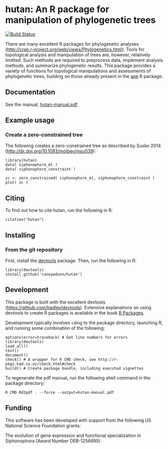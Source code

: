 # hutan: An R package for manipulation of phylogenetic trees

[![Build Status](https://travis-ci.org/caseywdunn/hutan.svg?branch=master)](https://travis-ci.org/caseywdunn/hutan)


There are many excellent R packages for phylogenetic analyses
(http://cran.r-project.org/web/views/Phylogenetics.html). Tools for
topological analysis and manipulation of trees are, however,
relatively limitted. Such methods are required to preprocess data,
implement analysis methods, and summarize phylogenetic results.
This package provides a variety of functions for topological
manipulations and assessments of phylogenetic trees, building on
those already present in the
[ape](https://CRAN.R-project.org/package=ape) R
package.


## Documentation

See the manual,
[hutan-manual.pdf](https://github.com/caseywdunn/hutan/raw/master/hutan-manual.pdf)

## Example usage

### Create a zero-constrained tree

The following creates a zero-constrained tree as described by Susko 2014
(http://dx.doi.org/10.1093/molbev/msu039):

	library(hutan)
	data( siphonophore_ml )
	data( siphonophore_constraint )

	zc <- zero_constrained( siphonophore_ml, siphonophore_constraint )
	plot( zc )

## Citing

To find out how to cite hutan, run the following in R:

    citation("hutan")

## Installing

### From the git repository

First, install the [devtools](https://github.com/hadley/devtools) package. Then, run the following in R:

    library(devtools)
    install_github('caseywdunn/hutan')

## Development

This package is built with the excellent devtools
(https://github.com/hadley/devtools). Extensive explanations on using devtools
to create R packages is available in the book
[R Packages](http://r-pkgs.had.co.nz/).

Development typically involves `cd`ing to the package directory, launching R,
and running some combination of the following:

	options(error=traceback) # Get line numbers for errors
    library(devtools)
    load_all()
    test()
    document()
    check() # A wrapper for R CMD check, see http://r-pkgs.had.co.nz/check.html#check
    build() # Create package bundle, including executed vignettes

To regenerate the pdf manual, run the following shell command in the package directory:

    R CMD Rd2pdf . --force --output=hutan-manual.pdf

## Funding

This software has been developed with support from the following US National
 Science Foundation grants:

The evolution of gene expression and functional specialization in Siphonophora (Award Number DEB-1256695)
